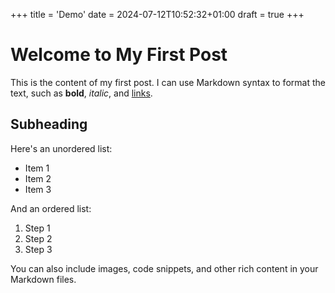 +++
title = 'Demo'
date = 2024-07-12T10:52:32+01:00
draft = true
+++
# Welcome to My First Post

This is the content of my first post. I can use Markdown syntax to format the text, such as **bold**, *italic*, and [links](https://example.com).

## Subheading

Here's an unordered list:

- Item 1
- Item 2
- Item 3

And an ordered list:

1. Step 1
2. Step 2
3. Step 3

You can also include images, code snippets, and other rich content in your Markdown files.
